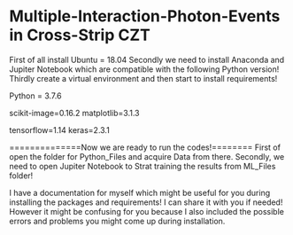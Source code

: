 # Multiple-Interaction-Photon-Events in Cross-Strip CZT

First of all install Ubuntu = 18.04
Secondly we need to install Anaconda and Jupiter Notebook which are compatible with the following Python version!
Thirdly create a virtual environment and then start to install requirements!

Python = 3.7.6

scikit-image=0.16.2
matplotlib=3.1.3

tensorflow=1.14
keras=2.3.1

==============Now we are ready to run the codes!======== 
First of open the folder for Python_Files and acquire Data from there.
Secondly, we need to open Jupiter Notebook to Strat training the results from ML_Files folder!

I have a documentation for myself which might be useful for you during installing the packages and requirements! I can share it with you if needed!
However it might be confusing for you because I also included the possible errors and problems you might come up during installation.
